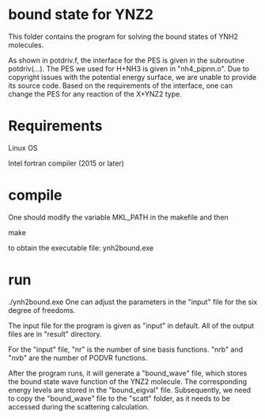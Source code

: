 
# bound state for YNZ2
This folder contains the program for solving the bound states of YNH2 molecules.

As shown in potdriv.f, the interface for the PES is given in the subroutine potdriv(...). 
The PES we used for H+NH3 is given in "nh4_pipnn.o". 
Due to copyright issues with the potential energy surface, we are unable to provide its source code.
Based on the requirements of the interface, one can change the PES for any reaction of the X+YNZ2 type.

# Requirements
Linux OS

Intel fortran compiler (2015 or later)

# compile
One should modify the variable MKL_PATH in the makefile and then

make

to obtain the executable file: ynh2bound.exe

# run

./ynh2bound.exe
One can adjust the parameters in the "input" file for the six degree of freedoms.

The input file for the program is given as "input" in default.
All of the output files are in "result" directory.

For the "input" file, "nr" is the number of sine basis functions. "nrb" and "nvb" are the number of PODVR functions.

After the program runs, it will generate a "bound_wave" file, which stores the bound state wave function of the YNZ2 molecule. The corresponding energy levels are stored in the "bound_eigval" file. Subsequently, we need to copy the "bound_wave" file to the "scatt" folder, as it needs to be accessed during the scattering calculation.
